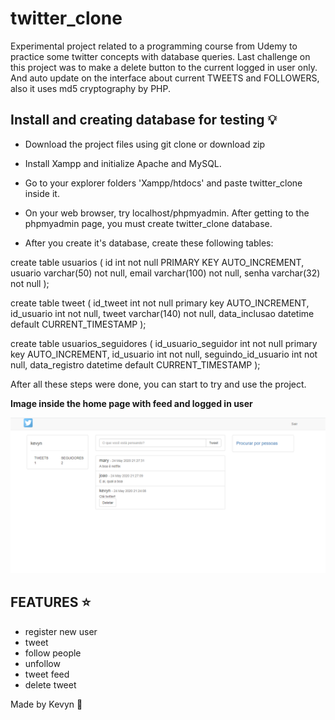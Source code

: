 # twitter_clone
Experimental project related to a programming course from Udemy to practice some twitter concepts with database queries.
Last challenge on this project was to make a delete button to the current logged in user only. And auto update on the interface about
current TWEETS and FOLLOWERS, also it uses md5 cryptography by PHP.


## Install and creating database for testing :bulb:

- Download the project files using git clone or download zip

- Install Xampp and initialize Apache and MySQL.

- Go to your explorer folders 'Xampp/htdocs' and paste twitter_clone inside it.

- On your web browser, try localhost/phpmyadmin. After getting to the phpmyadmin page, you must create twitter_clone database.

- After you create it's database, create these following tables:

create table usuarios (
    id int not null PRIMARY KEY AUTO_INCREMENT,
    usuario varchar(50) not null,
    email varchar(100) not null,
    senha varchar(32) not null
);

create table tweet (
	id_tweet int not null primary key AUTO_INCREMENT,
    id_usuario int not null,
    tweet varchar(140) not null,
    data_inclusao datetime default CURRENT_TIMESTAMP
);

create table usuarios_seguidores (
	id_usuario_seguidor int not null primary key AUTO_INCREMENT,
    id_usuario int not null,
    seguindo_id_usuario int not null,
    data_registro datetime default CURRENT_TIMESTAMP
);

After all these steps were done, you can start to try and use the project.

**Image inside the home page with feed and logged in user**

<img src="/imagens/twitter.png">

## FEATURES :star:

- register new user
- tweet
- follow people
- unfollow
- tweet feed
- delete tweet


Made by Kevyn :metal:
